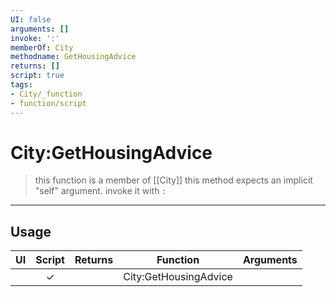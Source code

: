 ```yaml
---
UI: false
arguments: []
invoke: ':'
memberOf: City
methodname: GetHousingAdvice
returns: []
script: true
tags:
- City/_function
- function/script
---
```

# City:GetHousingAdvice
> this function is a member of [[City]]
> this method expects an implicit "self" argument. invoke it with `:`
-----
## Usage
|  UI | Script | Returns | Function | Arguments |
|:---:|:------:|-------:|:--------:|:---------|
| |✓||City:GetHousingAdvice||

